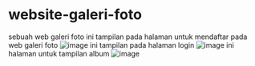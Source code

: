 # website-galeri-foto
sebuah web galeri foto
ini tampilan pada halaman untuk mendaftar pada web galeri foto
![image](https://github.com/Habibprogrammer/website-galeri-foto/assets/116564944/9ec8138b-bbdd-4f9e-b096-ee7fe9400fb9)
ini tampilan pada halaman login
![image](https://github.com/Habibprogrammer/website-galeri-foto/assets/116564944/6327063d-a444-4a82-a4ce-b955962a75bd)
ini halaman untuk tampilan album
![image](https://github.com/Habibprogrammer/website-galeri-foto/assets/116564944/57adecdf-84d4-4908-a3df-a38f00f4fb0d)


